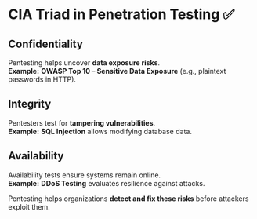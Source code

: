 # CIA Triad in Penetration Testing ✅

## Confidentiality  
Pentesting helps uncover **data exposure risks**.  
**Example:** **OWASP Top 10 – Sensitive Data Exposure** (e.g., plaintext passwords in HTTP).

## Integrity  
Pentesters test for **tampering vulnerabilities**.  
**Example:** **SQL Injection** allows modifying database data.

## Availability  
Availability tests ensure systems remain online.  
**Example:** **DDoS Testing** evaluates resilience against attacks.

Pentesting helps organizations **detect and fix these risks** before attackers exploit them.


